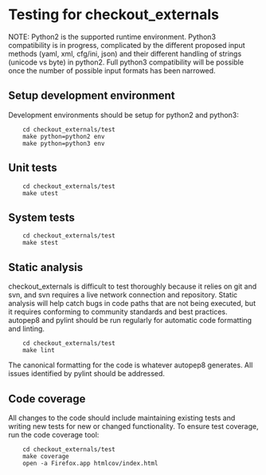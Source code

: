 # Testing for checkout_externals

NOTE: Python2 is the supported runtime environment. Python3 compatibility is
in progress, complicated by the different proposed input methods
(yaml, xml, cfg/ini, json) and their different handling of strings
(unicode vs byte) in python2. Full python3 compatibility will be
possible once the number of possible input formats has been narrowed.

## Setup development environment

Development environments should be setup for python2 and python3:

```SH
    cd checkout_externals/test
    make python=python2 env
    make python=python3 env
```

## Unit tests

```SH
    cd checkout_externals/test
    make utest
```

## System tests

```SH
    cd checkout_externals/test
    make stest
```

## Static analysis

checkout_externals is difficult to test thoroughly because it relies
on git and svn, and svn requires a live network connection and
repository. Static analysis will help catch bugs in code paths that
are not being executed, but it requires conforming to community
standards and best practices. autopep8 and pylint should be run
regularly for automatic code formatting and linting.

```SH
    cd checkout_externals/test
    make lint
```

The canonical formatting for the code is whatever autopep8
generates. All issues identified by pylint should be addressed.


## Code coverage

All changes to the code should include maintaining existing tests and
writing new tests for new or changed functionality. To ensure test
coverage, run the code coverage tool:

```SH
    cd checkout_externals/test
    make coverage
    open -a Firefox.app htmlcov/index.html
```


